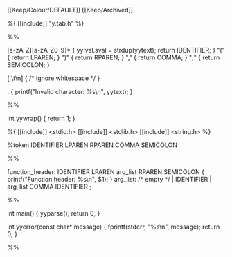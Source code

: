 [[Keep/Colour/DEFAULT]] [[Keep/Archived]] 

%{
[[include]] "y.tab.h"
%}

%%

[a-zA-Z][a-zA-Z0-9]*      { yylval.sval = strdup(yytext); return IDENTIFIER; }
"("                      { return LPAREN; }
")"                      { return RPAREN; }
","                      { return COMMA; }
";"                      { return SEMICOLON; }

[ \t\n]                  { /* ignore whitespace */ }

.                        { printf("Invalid character: %s\n", yytext); }

%%

int yywrap() {
    return 1;
}











%{
[[include]] <stdio.h>
[[include]] <stdlib.h>
[[include]] <string.h>
%}

%token IDENTIFIER LPAREN RPAREN COMMA SEMICOLON

%%

function_header: IDENTIFIER LPAREN arg_list RPAREN SEMICOLON { printf("Function header: %s\n", $1); }
arg_list: /* empty */
        | IDENTIFIER
        | arg_list COMMA IDENTIFIER
        ;

%%

int main() {
    yyparse();
    return 0;
}

int yyerror(const char* message) {
    fprintf(stderr, "%s\n", message);
    return 0;
}

%%

